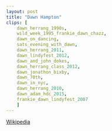 ```yaml
---
layout: post
title: "Dawn Hampton"
clips: [
    dawn_herrang_1990s,
    wild_week_1995_frankie_dawn_chazz,
    dawn_on_dancing,
    sats_evening_with_dawn,
    dawn_herrang_2011,
    dawn_lindyfest_2012,
    dawn_and_john_dokes,
    dawn_herrang_class_2012,
    dawn_jonathon_bixby,
    dawn_70th,
    dawn_in_nyc,
    dawn_herrang_2010,
    dawn_adam_hdc_2015,
    frankie_dawn_lindyfest_2007
    ]
---
```


[Wikipedia](https://en.wikipedia.org/wiki/Dawn_Hampton)

